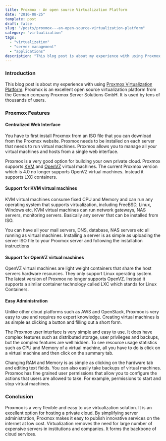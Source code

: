 ```yaml
---
title: Proxmox - An open source Virtualization Platform
date: "2016-08-25"
template: post
draft: false
slug: "/posts/proxmox---an-open-source-virtualization-platform"
category: "virtualization"
tags:
  - "virtualization"
  - "server management"
  - "applications"
description: "This blog post is about my experience with using Proxmox Virtualization Platform. Proxmox is an excellent open source virtualization platform from the German company Proxmox Server Solutions GmbH. It is used by tens of thousands of users."
---
```


### Introduction
This blog post is about my experience with using [Proxmox Virtualization Platform](http://proxmox.com/). Proxmox is an excellent open source virtualization platform from the German company Proxmox Server Solutions GmbH. It is used by tens of thousands of users.

### Proxmox Features

#### Centralized Web Interface
You have to first install Proxmox from an ISO file that you can download from the Proxmox website. Proxmox needs to be installed on each server that needs to run virtual machines. Proxmox allows you to manage all your virtual machines and hosts from a single web interface.

Proxmox is a very good option for building your own private cloud. Proxmox supports [KVM](http://www.linux-kvm.org/) and [OpenVZ](http://openvz.org/) virtual machines. The current Proxmox version which is 4.0 no longer supports OpenVZ virtual machines. Instead it supports LXC containers.

#### Support for KVM virtual machines
KVM virtual machines consume fixed CPU and Memory and can run any operating system that supports virtualization, including FreeBSD, Linux, Windows etc. KVM virtual machines can run network gateways, NAS servers, monitoring servers. Basically any server that can be installed from ISO.

You can have all your mail servers, DNS, database, NAS servers etc all running as virtual machines. Installing a server is as simple as uploading the server ISO file to your Proxmox server and following the installation instructions

#### Support for OpenVZ virtual machines
OpenVZ virtual machines are light weight containers that share the host servers hardware resources. They only support Linux operating system. The latest version of Proxmox no longer supports OpenVZ. Instead it supports a similar container technology called LXC which stands for Linux Containers.

#### Easy Administration
Unlike other cloud platforms such as AWS and OpenStack, Proxmox is very easy to use and requires no expert knowledge. Creating virtual machines is as simple as clicking a button and filling out a short form.

The Proxmox user interface is very simple and easy to use. It does have complex features such as distributed storage, user privileges and backups, but the complex features are well hidden. To see resource usage statistics such as CPU and Memory of a virtual machine, all you have to do is click on a virtual machine and then click on the summary tab.

Changing RAM and Memory is as simple as clicking on the hardware tab and editing text fields. You can also easily take backups of virtual machines. Proxmox has fine grained user permissions that allow you to configure the actions that users are allowed to take. For example, permissions to start and stop virtual machines.

### Conclusion
Proxmox is a very flexible and easy to use virtualization solution. It is an excellent option for hosting a private cloud. By simplifying server administration, Proxmox makes it easy to publish innovative services on the internet at low cost. Virtualization removes the need for large number of expensive servers in institutions and companies. It forms the backbone of cloud services.
